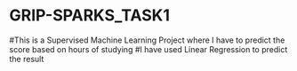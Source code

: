 # GRIP-SPARKS_TASK1
#This is a Supervised Machine Learning Project where I have to predict the score based on hours of studying
#I have used Linear Regression to predict the result
